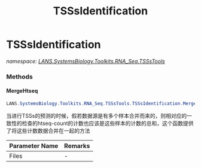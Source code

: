 ﻿---
title: TSSsIdentification
---

# TSSsIdentification
_namespace: [LANS.SystemsBiology.Toolkits.RNA_Seq.TSSsTools](N-LANS.SystemsBiology.Toolkits.RNA_Seq.TSSsTools.html)_



### Methods

#### MergeHtseq
```csharp
LANS.SystemsBiology.Toolkits.RNA_Seq.TSSsTools.TSSsIdentification.MergeHtseq(System.Collections.Generic.IEnumerable{System.String})
```
当进行TSSs的预测的时候，假若数据源是有多个样本合并而来的，则相对应的一致性的检查的htseq-count的计数也应该是这些样本的计数的总和，这个函数提供了将这些计数数据合并在一起的方法

|Parameter Name|Remarks|
|--------------|-------|
|Files|-|





